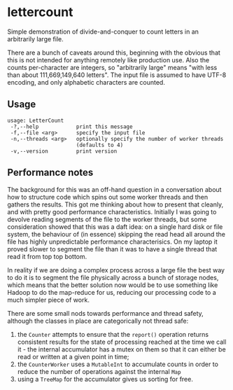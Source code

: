 # lettercount
Simple demonstration of divide-and-conquer to count letters in an arbitrarily large file.

There are a bunch of caveats around this, beginning with the obvious that this is not intended for anything remotely like production use. Also the counts per-character are integers, so "arbitrarily large" means "with less than about  111,669,149,640 letters". The input file is assumed to have UTF-8 encoding, and only alphabetic characters are counted.

## Usage
```
usage: LetterCount
 -?,--help            print this message
 -f,--file <arg>      specify the input file
 -n,--threads <arg>   optionally specify the number of worker threads
                      (defaults to 4)
 -v,--version         print version
 ```
 
## Performance notes
The background for this was an off-hand question in a conversation about how to structure code which spins out some worker threads and then gathers the results. This got me thinking about how to present that cleanly, and with pretty good performance characteristics. Initially I was going to devolve reading segments of the file to the worker threads, but some consideration showed that this was a daft idea: on a single hard disk or file system, the behaviour of (in essence) skipping the read head all around the file has highly unpredictable performance characterisics. On my laptop it proved slower to segment the file than it was to have a single thread that read it from top top bottom.

In reality if we are doing a complex process across a large file the best way to do it is to segment the file physically across a bunch of storage nodes, which means that the better solution now would be to use something like Hadoop to do the map-reduce for us, reducing our processing code to a much simpler piece of work.

There are some small nods towards performance and thread safety, although the classes in place are categorically not thread safe:

1. the `Counter` attempts to ensure that the `report()` operation returns consistent results for the state of processing reached at the time we call it - the internal accumulator has a mutex on them so that it can either be read or written at a given point in time;
2. the `CounterWorker` uses a `MutableInt` to accumulate counts in order to reduce the number of operations against the internal `Map`
3. using a `TreeMap` for the accumulator gives us sorting for free.

